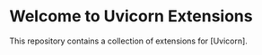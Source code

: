 # Welcome to Uvicorn Extensions

This repository contains a collection of extensions for [Uvicorn].
